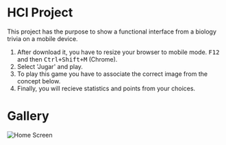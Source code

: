 # HCI Project

This project has the purpose to show a functional interface from a biology trivia on a mobile device.

1. After download it, you have to resize your browser to mobile mode. <kbd>F12</kbd> and then <kbd>Ctrl+Shift+M</kbd> (Chrome).
2. Select 'Jugar' and play.
3. To play this game you have to associate the correct image from the concept below.
4. Finally, you will recieve statistics and points from your choices.

# Gallery

<img src="http://imgur.com/PUeJdcS.png" alt="Home Screen">